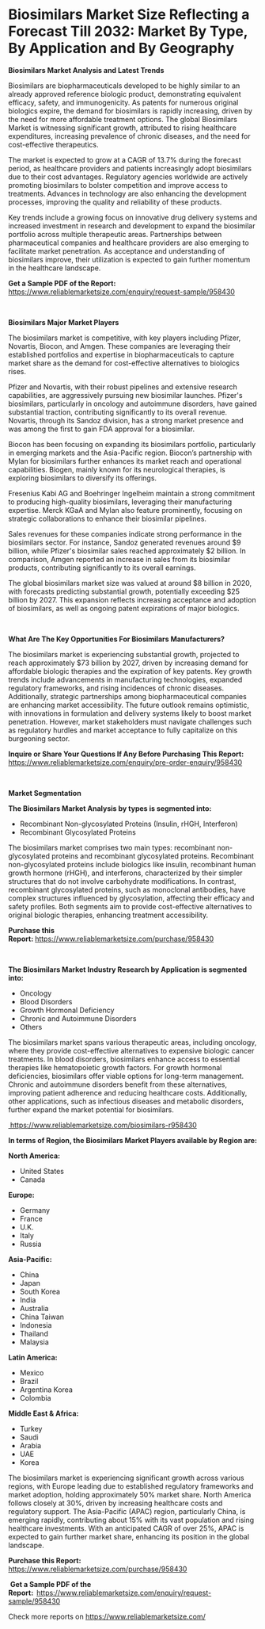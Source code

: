 <p><h1>Biosimilars Market Size Reflecting a Forecast Till 2032: Market By Type, By Application and By Geography</h1></p><p><strong>Biosimilars Market Analysis and Latest Trends</strong></p>
<p><p>Biosimilars are biopharmaceuticals developed to be highly similar to an already approved reference biologic product, demonstrating equivalent efficacy, safety, and immunogenicity. As patents for numerous original biologics expire, the demand for biosimilars is rapidly increasing, driven by the need for more affordable treatment options. The global Biosimilars Market is witnessing significant growth, attributed to rising healthcare expenditures, increasing prevalence of chronic diseases, and the need for cost-effective therapeutics.</p><p>The market is expected to grow at a CAGR of 13.7% during the forecast period, as healthcare providers and patients increasingly adopt biosimilars due to their cost advantages. Regulatory agencies worldwide are actively promoting biosimilars to bolster competition and improve access to treatments. Advances in technology are also enhancing the development processes, improving the quality and reliability of these products.</p><p>Key trends include a growing focus on innovative drug delivery systems and increased investment in research and development to expand the biosimilar portfolio across multiple therapeutic areas. Partnerships between pharmaceutical companies and healthcare providers are also emerging to facilitate market penetration. As acceptance and understanding of biosimilars improve, their utilization is expected to gain further momentum in the healthcare landscape.</p></p>
<p><strong>Get a Sample PDF of the Report:&nbsp;</strong> <a href="https://www.reliablemarketsize.com/enquiry/request-sample/958430?utm_campaign=1998&utm_medium=2&utm_source=Github&utm_content=ia&utm_term=08032025&utm_id=biosimilars">https://www.reliablemarketsize.com/enquiry/request-sample/958430</a></p>
<p>&nbsp;</p>
<p><strong>Biosimilars Major Market Players</strong></p>
<p><p>The biosimilars market is competitive, with key players including Pfizer, Novartis, Biocon, and Amgen. These companies are leveraging their established portfolios and expertise in biopharmaceuticals to capture market share as the demand for cost-effective alternatives to biologics rises. </p><p>Pfizer and Novartis, with their robust pipelines and extensive research capabilities, are aggressively pursuing new biosimilar launches. Pfizer's biosimilars, particularly in oncology and autoimmune disorders, have gained substantial traction, contributing significantly to its overall revenue. Novartis, through its Sandoz division, has a strong market presence and was among the first to gain FDA approval for a biosimilar.</p><p>Biocon has been focusing on expanding its biosimilars portfolio, particularly in emerging markets and the Asia-Pacific region. Biocon’s partnership with Mylan for biosimilars further enhances its market reach and operational capabilities. Biogen, mainly known for its neurological therapies, is exploring biosimilars to diversify its offerings.</p><p>Fresenius Kabi AG and Boehringer Ingelheim maintain a strong commitment to producing high-quality biosimilars, leveraging their manufacturing expertise. Merck KGaA and Mylan also feature prominently, focusing on strategic collaborations to enhance their biosimilar pipelines.</p><p>Sales revenues for these companies indicate strong performance in the biosimilars sector. For instance, Sandoz generated revenues around $9 billion, while Pfizer's biosimilar sales reached approximately $2 billion. In comparison, Amgen reported an increase in sales from its biosimilar products, contributing significantly to its overall earnings.</p><p>The global biosimilars market size was valued at around $8 billion in 2020, with forecasts predicting substantial growth, potentially exceeding $25 billion by 2027. This expansion reflects increasing acceptance and adoption of biosimilars, as well as ongoing patent expirations of major biologics.</p></p>
<p>&nbsp;</p>
<p><strong>What Are The Key Opportunities For Biosimilars Manufacturers?</strong></p>
<p><p>The biosimilars market is experiencing substantial growth, projected to reach approximately $73 billion by 2027, driven by increasing demand for affordable biologic therapies and the expiration of key patents. Key growth trends include advancements in manufacturing technologies, expanded regulatory frameworks, and rising incidences of chronic diseases. Additionally, strategic partnerships among biopharmaceutical companies are enhancing market accessibility. The future outlook remains optimistic, with innovations in formulation and delivery systems likely to boost market penetration. However, market stakeholders must navigate challenges such as regulatory hurdles and market acceptance to fully capitalize on this burgeoning sector.</p></p>
<p><strong>Inquire or Share Your Questions If Any Before Purchasing This Report:</strong> <a href="https://www.reliablemarketsize.com/enquiry/pre-order-enquiry/958430?utm_campaign=1998&utm_medium=2&utm_source=Github&utm_content=ia&utm_term=08032025&utm_id=biosimilars">https://www.reliablemarketsize.com/enquiry/pre-order-enquiry/958430</a></p>
<p>&nbsp;</p>
<p><strong>Market Segmentation</strong></p>
<p><strong>The Biosimilars Market Analysis by types is segmented into:</strong></p>
<p><ul><li>Recombinant Non-glycosylated Proteins (Insulin, rHGH, Interferon)</li><li>Recombinant Glycosylated Proteins</li></ul></p>
<p><p>The biosimilars market comprises two main types: recombinant non-glycosylated proteins and recombinant glycosylated proteins. Recombinant non-glycosylated proteins include biologics like insulin, recombinant human growth hormone (rHGH), and interferons, characterized by their simpler structures that do not involve carbohydrate modifications. In contrast, recombinant glycosylated proteins, such as monoclonal antibodies, have complex structures influenced by glycosylation, affecting their efficacy and safety profiles. Both segments aim to provide cost-effective alternatives to original biologic therapies, enhancing treatment accessibility.</p></p>
<p><strong>Purchase this Report:&nbsp;</strong><a href="https://www.reliablemarketsize.com/purchase/958430?utm_campaign=1998&utm_medium=2&utm_source=Github&utm_content=ia&utm_term=08032025&utm_id=biosimilars">https://www.reliablemarketsize.com/purchase/958430</a></p>
<p>&nbsp;</p>
<p><strong>The Biosimilars Market Industry Research by Application is segmented into:</strong></p>
<p><ul><li>Oncology</li><li>Blood Disorders</li><li>Growth Hormonal Deficiency</li><li>Chronic and Autoimmune Disorders</li><li>Others</li></ul></p>
<p><p>The biosimilars market spans various therapeutic areas, including oncology, where they provide cost-effective alternatives to expensive biologic cancer treatments. In blood disorders, biosimilars enhance access to essential therapies like hematopoietic growth factors. For growth hormonal deficiencies, biosimilars offer viable options for long-term management. Chronic and autoimmune disorders benefit from these alternatives, improving patient adherence and reducing healthcare costs. Additionally, other applications, such as infectious diseases and metabolic disorders, further expand the market potential for biosimilars.</p></p>
<p><a href="https://www.reliablemarketsize.com/biosimilars-r958430?utm_campaign=1998&utm_medium=2&utm_source=Github&utm_content=ia&utm_term=08032025&utm_id=biosimilars">&nbsp;https://www.reliablemarketsize.com/biosimilars-r958430</a></p>
<p><strong>In terms of Region, the Biosimilars Market Players available by Region are:</strong></p>
<p>
    <p> <strong> North America: </strong>
        <ul>
            <li>United States</li>
            <li>Canada</li>
        </ul>
        </p> 
    <p> <strong> Europe: </strong>
        <ul>
            <li>Germany</li>
            <li>France</li>
            <li>U.K.</li>
            <li>Italy</li>
            <li>Russia</li>
        </ul>
        </p> 
    <p> <strong> Asia-Pacific: </strong>
        <ul>
            <li>China</li>
            <li>Japan</li>
            <li>South Korea</li>
            <li>India</li>
            <li>Australia</li>
            <li>China Taiwan</li>
            <li>Indonesia</li>
            <li>Thailand</li>
            <li>Malaysia</li>
        </ul>
        </p> 
    <p> <strong> Latin America: </strong>
        <ul>
            <li>Mexico</li>
            <li>Brazil</li>
            <li>Argentina Korea</li>
            <li>Colombia</li>
        </ul>
        </p> 
    <p> <strong> Middle East & Africa: </strong>
        <ul>
            <li>Turkey</li>
            <li>Saudi</li>
            <li>Arabia</li>
            <li>UAE</li>
            <li>Korea</li>
        </ul>
    </p>
    </p>
<p><p>The biosimilars market is experiencing significant growth across various regions, with Europe leading due to established regulatory frameworks and market adoption, holding approximately 50% market share. North America follows closely at 30%, driven by increasing healthcare costs and regulatory support. The Asia-Pacific (APAC) region, particularly China, is emerging rapidly, contributing about 15% with its vast population and rising healthcare investments. With an anticipated CAGR of over 25%, APAC is expected to gain further market share, enhancing its position in the global landscape.</p></p>
<p><strong>Purchase this Report: </strong><a href="https://www.reliablemarketsize.com/purchase/958430?utm_campaign=1998&utm_medium=2&utm_source=Github&utm_content=ia&utm_term=08032025&utm_id=biosimilars">https://www.reliablemarketsize.com/purchase/958430</a></p>
<p>&nbsp;<strong>Get a Sample PDF of the Report:&nbsp;&nbsp;</strong><a href="https://www.reliablemarketsize.com/enquiry/request-sample/958430?utm_campaign=1998&utm_medium=2&utm_source=Github&utm_content=ia&utm_term=08032025&utm_id=biosimilars">https://www.reliablemarketsize.com/enquiry/request-sample/958430</a></p>
<p><strong></strong></p>
<p>Check more reports on <a href="https://www.reliablemarketsize.com/?utm_campaign=1998&utm_medium=2&utm_source=Github&utm_content=ia&utm_term=08032025&utm_id=biosimilars">https://www.reliablemarketsize.com/</a></p>
